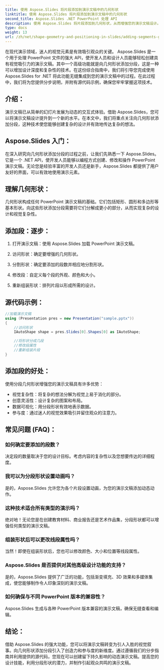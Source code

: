 ```yaml
---
title: 使用 Aspose.Slides 将片段添加到演示文稿中的几何形状
linktitle: 使用 Aspose.Slides 将片段添加到演示文稿中的几何形状
second_title: Aspose.Slides .NET PowerPoint 处理 API
description: 使用 Aspose.Slides 将片段添加到几何形状，从而增强您的演示文稿设计。在这份综合指南中逐步学习并探索常见问题解答。
type: docs
weight: 13
url: /zh/net/shape-geometry-and-positioning-in-slides/adding-segments-geometry-shape/
---
```


在现代演示领域，迷人的视觉元素是有效吸引观众的关键。 Aspose.Slides 是一个用于处理 PowerPoint 文件的强大 API，使开发人员和设计人员能够轻松创建具有视觉吸引力的演示文稿。其中一个高级功能就是向几何形状添加分段，这是一种可以增加设计深度和复杂性的技术。在这份综合指南中，我们将引导您完成使用 Aspose.Slides for .NET 将此功能无缝集成到您的演示文稿中的过程。在此过程中，我们将为您提供分步说明，并附有源代码示例，确保您牢牢掌握这项技术。

## 介绍：

演示文稿已从简单的幻灯片发展为动态的交互式体验。借助 Aspose.Slides，您可以将演示文稿设计提升到一个新的水平。在本文中，我们将重点关注向几何形状添加分段，这种技术使您能够创建复杂的设计并有效地传达复杂的想法。

## Aspose.Slides 入门：

在深入研究向几何形状添加分段的过程之前，让我们先熟悉一下 Aspose.Slides。它是一个 .NET API，使开发人员能够以编程方式创建、修改和操作 PowerPoint 演示文稿。无论您是经验丰富的开发人员还是新手，Aspose.Slides 都提供了用户友好的界面，可以有效地使用演示元素。

## 理解几何形状：

几何形状构成任何 PowerPoint 演示文稿的基础。它们包括矩形、圆形和多边形等基本形状。向这些形状添加分段需要将它们分解成更小的部分，从而实现复杂的设计和视觉复杂性。

## 添加段：逐步：

1. 打开演示文稿：使用 Aspose.Slides 加载 PowerPoint 演示文稿。

2. 访问形状：确定要增强的几何形状。

3. 分割形状：确定要添加的段数并相应地分割形状。

4. 修改段：自定义每个段的外观、颜色和大小。

5. 重新组装形状：排列片段以形成所需的设计。

## 源代码示例：

```csharp
//加载演示文稿
using (Presentation pres = new Presentation("sample.pptx"))
{
    //访问形状
    IAutoShape shape = pres.Slides[0].Shapes[0] as IAutoShape;

    //将形状分成几段
    //修改段属性
    //重新组装片段
}
```

## 添加段的好处：

使用分段几何形状增强您的演示文稿具有许多优势：

- 视觉复杂性：将复杂的想法分解为视觉上易于消化的部分。
- 创意灵活性：设计复杂的图案和布局。
- 数据可视化：用分段形状有效地表示数据。
- 参与度：通过迷人的视觉效果吸引并留住观众的注意力。

## 常见问题 (FAQ)：

### 如何确定要添加的段数？

决定段的数量取决于您的设计目标。考虑内容的复杂性以及您想要传达的详细程度。

### 我可以为分段形状设置动画吗？

是的，Aspose.Slides 允许您为各个片段设置动画，为您的演示文稿添加动态动作。

### 这种技术适合所有类型的演示吗？

绝对地！无论您是在创建教育材料、商业报告还是艺术作品集，分段形状都可以增强任何类型的演示文稿。

### 组装形状后可以更改线段属性吗？

当然！即使在组装形状后，您也可以修改颜色、大小和位置等线段属性。

### Aspose.Slides 是否提供对其他高级设计功能的支持？

是的，Aspose.Slides 提供了广泛的功能，包括渐变填充、3D 效果和多媒体集成，使您能够制作令人印象深刻的演示文稿。

### 如何确保与不同 PowerPoint 版本的兼容性？

Aspose.Slides 生成与各种 PowerPoint 版本兼容的演示文稿，确保无缝查看和编辑。

## 结论：

借助 Aspose.Slides 的强大功能，您可以将演示文稿转变为引人入胜的视觉叙事。向几何形状添加分段引入了创造力和参与度的新维度。通过遵循我们的分步指南并利用提供的源代码，您现在可以创建留下持久影响的动态演示文稿。提高您的设计技能，利用分段形状的潜力，并制作引起观众共鸣的演示文稿。